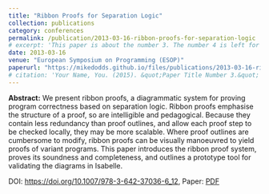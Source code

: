 ```yaml
---
title: "Ribbon Proofs for Separation Logic"
collection: publications
category: conferences
permalink: /publication/2013-03-16-ribbon-proofs-for-separation-logic
# excerpt: 'This paper is about the number 3. The number 4 is left for future work.'
date: 2013-03-16
venue: "European Symposium on Programming (ESOP)"
paperurl: "https://mikedodds.github.io/files/publications/2013-03-16-ribbon-proofs-for-separation-logic.pdf"
# citation: 'Your Name, You. (2015). &quot;Paper Title Number 3.&quot; <i>Journal 1</i>. 1(3).'
---
```


**Abstract:** We present ribbon proofs, a diagrammatic system for proving program correctness based on separation logic. Ribbon proofs emphasise the structure of a proof, so are intelligible and pedagogical. Because they contain less redundancy than proof outlines, and allow each proof step to be checked locally, they may be more scalable. Where proof outlines are cumbersome to modify, ribbon proofs can be visually manoeuvred to yield proofs of variant programs. This paper introduces the ribbon proof system, proves its soundness and completeness, and outlines a prototype tool for validating the diagrams in Isabelle.

DOI: <https://doi.org/10.1007/978-3-642-37036-6_12>, Paper: [PDF](https://mikedodds.github.io/files/publications/2013-03-16-ribbon-proofs-for-separation-logic.pdf)